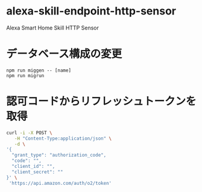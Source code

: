 # alexa-skill-endpoint-http-sensor

Alexa Smart Home Skill HTTP Sensor

# データベース構成の変更
```
npm run miggen -- [name]
npm run migrun
```

# 認可コードからリフレッシュトークンを取得
```bash
curl -i -X POST \
   -H "Content-Type:application/json" \
   -d \
'{
  "grant_type": "authorization_code",
  "code": "",
  "client_id": "",
  "client_secret": ""
}' \
 'https://api.amazon.com/auth/o2/token'
```
